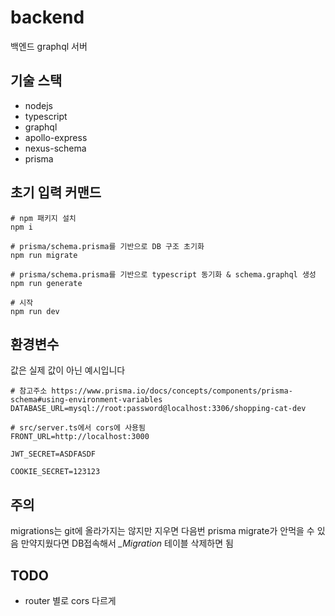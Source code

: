 # backend
백엔드 graphql 서버

## 기술 스택
* nodejs
* typescript
* graphql
* apollo-express
* nexus-schema
* prisma

## 초기 입력 커맨드
```
# npm 패키지 설치
npm i

# prisma/schema.prisma를 기반으로 DB 구조 초기화
npm run migrate

# prisma/schema.prisma를 기반으로 typescript 동기화 & schema.graphql 생성
npm run generate

# 시작
npm run dev
```

## 환경변수
값은 실제 값이 아닌 예시입니다
```
# 참고주소 https://www.prisma.io/docs/concepts/components/prisma-schema#using-environment-variables
DATABASE_URL=mysql://root:password@localhost:3306/shopping-cat-dev

# src/server.ts에서 cors에 사용됨
FRONT_URL=http://localhost:3000

JWT_SECRET=ASDFASDF

COOKIE_SECRET=123123
```

## 주의
migrations는 git에 올라가지는 않지만 지우면 다음번 prisma migrate가 안먹을 수 있음 만약지웠다면 DB접속해서 *_Migration* 테이블 삭제하면 됨

## TODO
* router 별로 cors 다르게